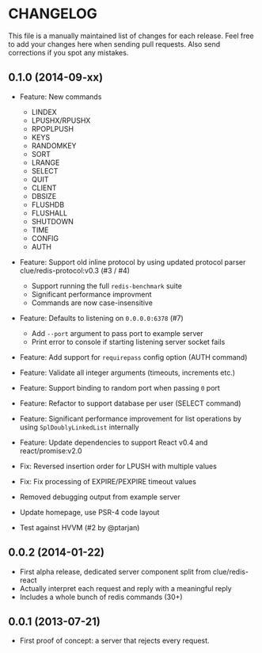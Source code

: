 # CHANGELOG

This file is a manually maintained list of changes for each release. Feel free
to add your changes here when sending pull requests. Also send corrections if
you spot any mistakes.

## 0.1.0 (2014-09-xx)

* Feature: New commands
  * LINDEX
  * LPUSHX/RPUSHX
  * RPOPLPUSH
  * KEYS
  * RANDOMKEY
  * SORT
  * LRANGE
  * SELECT
  * QUIT
  * CLIENT
  * DBSIZE
  * FLUSHDB
  * FLUSHALL
  * SHUTDOWN
  * TIME
  * CONFIG
  * AUTH

* Feature: Support old inline protocol by using updated protocol parser clue/redis-protocol:v0.3
  (#3 / #4)
  * Support running the full `redis-benchmark` suite
  * Significant performance improvment
  * Commands are now case-insensitive

* Feature: Defaults to listening on `0.0.0.0:6378`
  (#7)
  * Add `--port` argument to pass port to example server
  * Print error to console if starting listening server socket fails

* Feature: Add support for `requirepass` config option (AUTH command) 

* Feature: Validate all integer arguments (timeouts, increments etc.)

* Feature: Support binding to random port when passing `0` port

* Feature: Refactor to support database per user (SELECT command)

* Feature: Significant performance improvement for list operations by using `SplDoublyLinkedList` internally

* Feature: Update dependencies to support React v0.4 and react/promise:v2.0

* Fix: Reversed insertion order for LPUSH with multiple values

* Fix: Fix processing of EXPIRE/PEXPIRE timeout values

* Removed debugging output from example server

* Update homepage, use PSR-4 code layout

* Test against HVVM
  (#2 by @ptarjan)

## 0.0.2 (2014-01-22)

* First alpha release, dedicated server component split from clue/redis-react
* Actually interpret each request and reply with a meaningful reply
* Includes a whole bunch of redis commands (30+)

## 0.0.1 (2013-07-21)

* First proof of concept: a server that rejects every request.


